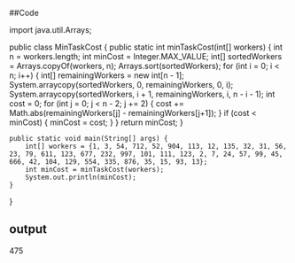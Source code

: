 ##Code

import java.util.Arrays;

public class MinTaskCost {
    public static int minTaskCost(int[] workers) {
        int n = workers.length;
        int minCost = Integer.MAX_VALUE;
        int[] sortedWorkers = Arrays.copyOf(workers, n);
        Arrays.sort(sortedWorkers);
        for (int i = 0; i < n; i++) {
            int[] remainingWorkers = new int[n - 1];
            System.arraycopy(sortedWorkers, 0, remainingWorkers, 0, i);
            System.arraycopy(sortedWorkers, i + 1, remainingWorkers, i, n - i - 1);
            int cost = 0;
            for (int j = 0; j < n - 2; j += 2) {
                cost += Math.abs(remainingWorkers[j] - remainingWorkers[j+1]);
            }
            if (cost < minCost) {
                minCost = cost;
            }
        }
        return minCost;
    }

    public static void main(String[] args) {
        int[] workers = {1, 3, 54, 712, 52, 904, 113, 12, 135, 32, 31, 56, 23, 79, 611, 123, 677, 232, 997, 101, 111, 123, 2, 7, 24, 57, 99, 45, 666, 42, 104, 129, 554, 335, 876, 35, 15, 93, 13};
        int minCost = minTaskCost(workers);
        System.out.println(minCost);
    }
}

## output

475
